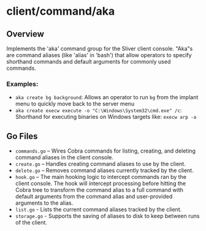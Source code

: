 # client/command/aka

## Overview

Implements the 'aka' command group for the Sliver client console. "Aka"s are
command aliases (like 'alias' in 'bash') that allow operators to specify
shorthand commands and default arguments for commonly used commands.

### Examples:

- `aka create bg background`: Allows an operator to run `bg` from the implant 
menu to quickly move back to the server menu
- `aka create execw execute -o "C:\Windows\System32\cmd.exe" /c`: Shorthand for
  executing binaries on Windows targets like: `execw arp -a`

## Go Files

- `commands.go` – Wires Cobra commands for listing, creating, and deleting command aliases in the client console.
- `create.go` – Handles creating command aliases to use by the client.
- `delete.go` – Removes command aliases currently tracked by the client. 
- `hook.go` – The main hooking logic to intercept commands ran by the client console. The hook will intercept processing before hitting the Cobra tree to transform the command alias to a full command with default arguments from the command alias and user-provided arguments to the alias.
- `list.go` - Lists the current command aliases tracked by the client.
- `storage.go` - Supports the saving of aliases to disk to keep between runs of the client. 
